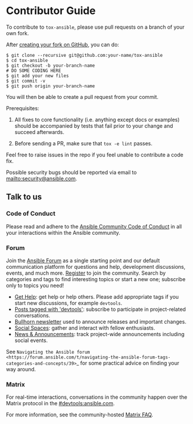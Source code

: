 # Contributor Guide

To contribute to `tox-ansible`, please use pull requests on a branch of your own fork.

After [creating your fork on GitHub], you can do:

```shell-session
$ git clone --recursive git@github.com:your-name/tox-ansible
$ cd tox-ansible
$ git checkout -b your-branch-name
# DO SOME CODING HERE
$ git add your new files
$ git commit -v
$ git push origin your-branch-name
```

You will then be able to create a pull request from your commit.

Prerequisites:

1. All fixes to core functionality (i.e. anything except docs or examples) should
   be accompanied by tests that fail prior to your change and succeed afterwards.

2. Before sending a PR, make sure that `tox -e lint` passes.

Feel free to raise issues in the repo if you feel unable to contribute a code
fix.

Possible security bugs should be reported via email to <mailto:security@ansible.com>.

## Talk to us

### Code of Conduct

Please read and adhere to the [Ansible Community Code of Conduct](https://docs.ansible.com/ansible/latest/community/code_of_conduct.html) in all your interactions within the Ansible community.

### Forum

Join the [Ansible Forum](https://forum.ansible.com) as a single starting point and our default communication platform for questions and help, development discussions, events, and much more. [Register](https://forum.ansible.com/signup?) to join the community. Search by categories and tags to find interesting topics or start a new one; subscribe only to topics you need!

- [Get Help](https://forum.ansible.com/c/help/6): get help or help others. Please add appropriate tags if you start new discussions, for example `devtools`.
- [Posts tagged with 'devtools'](https://forum.ansible.com/tag/devtools): subscribe to participate in project-related conversations.
- [Bullhorn newsletter](https://docs.ansible.com/ansible/devel/community/communication.html#the-bullhorn) used to announce releases and important changes.
- [Social Spaces](https://forum.ansible.com/c/chat/4): gather and interact with fellow enthusiasts.
- [News & Announcements](https://forum.ansible.com/c/news/5): track project-wide announcements including social events.

See `Navigating the Ansible forum <https://forum.ansible.com/t/navigating-the-ansible-forum-tags-categories-and-concepts/39>`_ for some practical advice on finding your way around.

### Matrix

For real-time interactions, conversations in the community happen over the Matrix protocol in the [#devtools:ansible.com](https://matrix.to/#/#devtools:ansible.com).

For more information, see the community-hosted [Matrix FAQ](https://hackmd.io/@ansible-community/community-matrix-faq).

[creating your fork on github]: https://docs.github.com/en/get-started/quickstart/contributing-to-projects
